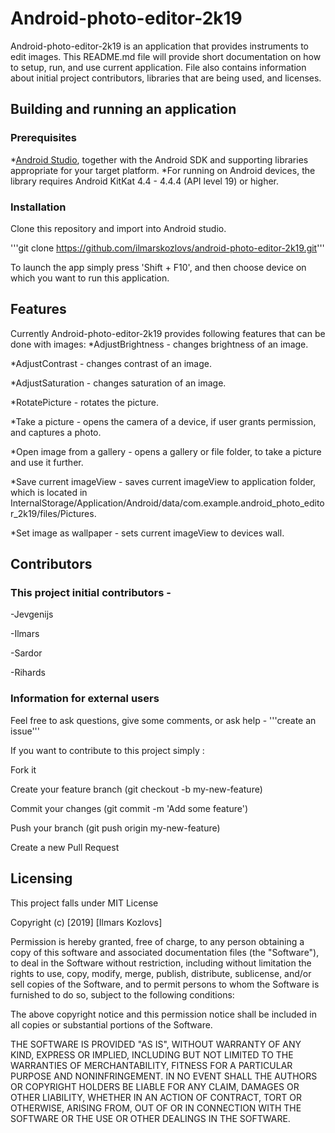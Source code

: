 # Android-photo-editor-2k19

Android-photo-editor-2k19 is an application that provides instruments to edit images. This README.md file will provide short documentation on how to setup, run, and use current application. File also contains information about initial project contributors, libraries that are being used, and licenses.

## Building and running an application

### Prerequisites

  *[Android Studio]("https://developer.android.com/studio/index.html"), together with the Android SDK and supporting libraries appropriate for your target platform. 
  *For running on Android devices, the library requires Android KitKat 	4.4 - 4.4.4 (API level 19) or higher.
  
### Installation
Clone this repository and import into Android studio.

'''git clone https://github.com/ilmarskozlovs/android-photo-editor-2k19.git'''
  
  To launch the app simply press 'Shift + F10', and then choose device on which you want to run this application.
  
## Features
Currently Android-photo-editor-2k19 provides following features that can be done with images:
 *AdjustBrightness - changes brightness of an image.
 
 *AdjustContrast - changes contrast of an image.
 
 *AdjustSaturation - changes saturation of an image.
 
 *RotatePicture - rotates the picture.
 
 *Take a picture - opens the camera of a device, if user grants permission, and captures a photo.
 
 *Open image from a gallery - opens a gallery or file folder, to take a picture and use it further.
 
 *Save current imageView - saves current imageView to application folder, which is located in InternalStorage/Application/Android/data/com.example.android_photo_editor_2k19/files/Pictures.
 
 *Set image as wallpaper - sets current imageView to devices wall.
 
  ## Contributors
  
  ### This project initial contributors -
  
  -Jevgenijs
  
  -Ilmars
  
  -Sardor
  
  -Rihards
  
  ### Information for external users
  Feel free to ask questions, give some comments, or ask help - '''create an issue'''
  
  If you want to contribute to this project simply :
  
  Fork it
  
  Create your feature branch (git checkout -b my-new-feature)

  Commit your changes (git commit -m 'Add some feature')

  Push your branch (git push origin my-new-feature)

  Create a new Pull Request
  
  ## Licensing
  This project falls under MIT License

Copyright (c) [2019] [Ilmars Kozlovs]

Permission is hereby granted, free of charge, to any person obtaining a copy
of this software and associated documentation files (the "Software"), to deal
in the Software without restriction, including without limitation the rights
to use, copy, modify, merge, publish, distribute, sublicense, and/or sell
copies of the Software, and to permit persons to whom the Software is
furnished to do so, subject to the following conditions:

The above copyright notice and this permission notice shall be included in all
copies or substantial portions of the Software.

THE SOFTWARE IS PROVIDED "AS IS", WITHOUT WARRANTY OF ANY KIND, EXPRESS OR
IMPLIED, INCLUDING BUT NOT LIMITED TO THE WARRANTIES OF MERCHANTABILITY,
FITNESS FOR A PARTICULAR PURPOSE AND NONINFRINGEMENT. IN NO EVENT SHALL THE
AUTHORS OR COPYRIGHT HOLDERS BE LIABLE FOR ANY CLAIM, DAMAGES OR OTHER
LIABILITY, WHETHER IN AN ACTION OF CONTRACT, TORT OR OTHERWISE, ARISING FROM,
OUT OF OR IN CONNECTION WITH THE SOFTWARE OR THE USE OR OTHER DEALINGS IN THE
SOFTWARE.
  
